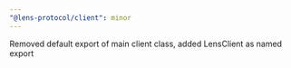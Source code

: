```yaml
---
"@lens-protocol/client": minor
---
```


Removed default export of main client class, added LensClient as named export
